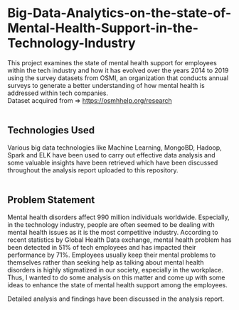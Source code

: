 # Big-Data-Analytics-on-the-state-of-Mental-Health-Support-in-the-Technology-Industry
This project examines the state of mental health support for employees within the tech industry and how it has evolved over the years 2014 to 2019 using the survey datasets from OSMI, an organization that conducts annual surveys to generate a better understanding of how mental health is addressed within tech companies.<br>
Dataset acquired from => https://osmhhelp.org/research <br> 
<br>

## Technologies Used 
Various big data technologies like Machine Learning, MongoBD, Hadoop, Spark and ELK have been used to carry out effective data analysis and some valuable insights have been retrieved which have been discussed throughout the analysis report uploaded to this repository. <br>
<br>

## Problem Statement
Mental health disorders affect 990 million individuals worldwide. 
Especially, in the technology industry, people are often seemed to be dealing with mental health issues as it is the most competitive industry. According to recent statistics by Global Health Data exchange, mental health problem has been detected in 51% of tech employees and has impacted their performance by 71%. Employees usually keep their mental problems to themselves rather than seeking help as talking about mental health disorders is highly stigmatized in our society, especially in the workplace. 
Thus, I wanted to do some analysis on this matter and come up with some ideas to enhance the state of mental health support among the employees.<br>

Detailed analysis and findings have been discussed in the analysis report. 



